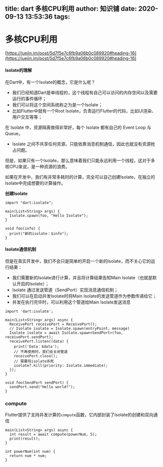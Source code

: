 title: dart 多核CPU利用
author: 知识铺
date: 2020-09-13 13:53:36
tags:
---

# 多核CPU利用

[https://juejin.im/post/5d7f5e7c6fb9a06b0c089920#heading-16](https://juejin.im/post/5d7f5e7c6fb9a06b0c089920#heading-16)  

#### Isolate的理解

在Dart中，有一个Isolate的概念，它是什么呢？

- 我们已经知道Dart是单线程的，这个线程有自己可以访问的内存空间以及需要运行的事件循环；
- 我们可以将这个空间系统称之为是一个Isolate；
- 比如Flutter中就有一个Root Isolate，负责运行Flutter的代码，比如UI渲染、用户交互等等；

在 Isolate 中，资源隔离做得非常好，每个 Isolate 都有自己的 Event Loop 与 Queue，

- Isolate 之间不共享任何资源，只能依靠消息机制通信，因此也就没有资源抢占问题。

但是，如果只有一个Isolate，那么意味着我们只能永远利用一个线程，这对于多核CPU来说，是一种资源的浪费。

如果在开发中，我们有非常多耗时的计算，完全可以自己创建Isolate，在独立的Isolate中完成想要的计算操作。

**创建Isolate**

```
import "dart:isolate";

main(List<String> args) {
  Isolate.spawn(foo, "Hello Isolate");
}

void foo(info) {
  print("新的isolate：$info");
}
```

#### Isolate通信机制

但是在真实开发中，我们不会只是简单的开启一个新的Isolate，而不关心它的运行结果：

- 我们需要新的Isolate进行计算，并且将计算结果告知Main Isolate（也就是默认开启的Isolate）；
- Isolate 通过发送管道（SendPort）实现消息通信机制；
- 我们可以在启动并发Isolate时将Main Isolate的发送管道作为参数传递给它；
- 并发在执行完毕时，可以利用这个管道给Main Isolate发送消息

```
import 'dart:isolate';

main(List<String> args) async {
  ReceivePort receivePort = ReceivePort();
  // Isolate isolate = Isolate.spawn(entryPoint, message)
  Isolate isolate = await Isolate.spawn<SendPort>(foo, receivePort.sendPort);
  receivePort.listen((data) {
    print('Data：$data');
    // 不再使用时，我们会关闭管道
    receivePort.close();
    // 需要将isolate杀死
    isolate?.kill(priority: Isolate.immediate);
  });
}

void foo(SendPort sendPort) {
  sendPort.send("Hello world!");
}
```

### compute

Flutter提供了支持并发计算的`compute`函数，它内部封装了Isolate的创建和双向通信

```
main(List<String> args) async {
  int result = await compute(powerNum, 5);
  print(result);
}

int powerNum(int num) {
  return num * num;
}
```


